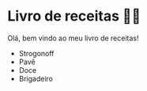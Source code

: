 # Livro de receitas :man_cook:
Olá, bem vindo ao meu livro de receitas!
 - Strogonoff
 - Pavê
 - Doce
 - Brigadeiro
